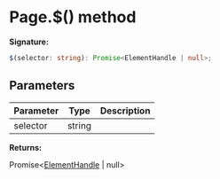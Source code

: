 # Page.$() method

**Signature:**

```typescript
$(selector: string): Promise<ElementHandle | null>;
```

## Parameters

| Parameter | Type   | Description |
| --------- | ------ | ----------- |
| selector  | string |             |

**Returns:**

Promise&lt;[ElementHandle](./puppeteer.elementhandle.md) \| null&gt;
